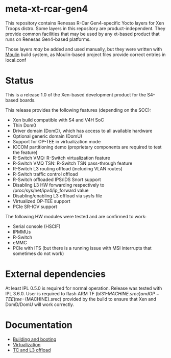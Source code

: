 # meta-xt-rcar-gen4 #

This repository contains Renesas R-Car Gen4-specific Yocto layers for
Xen Troops distro. Some layers in this repository are product-independent.
They provide common facilities that may be used by any xt-based product
that runs on Renesas Gen4-based platforms.

Those layers *may* be added and used manually, but they were written
with [Moulin](https://moulin.readthedocs.io/en/latest/) build system,
as Moulin-based project files provide correct entries in local.conf

# Status

This is a release 1.0 of the Xen-based development product for the
S4-based boards.

This release provides the following features (depending on the SOC):

 - Xen build compatible with S4 and V4H SoC
 - Thin Dom0
 - Driver domain (DomD), which has access to all available hardware
 - Optional generic domain (DomU)
 - Support for OP-TEE in virtualization mode
 - ICCOM partitioning demo (proprietary components are required to
   test the feature)
 - R-Switch VMQ: R-Switch virtualization feature
 - R-Switch VMQ TSN: R-Switch TSN pass-through feature
 - R-Switch L3 routing offload (including VLAN routes)
 - R-Switch traffic control offload
 - R-Switch offloaded IPS/IDS Snort support
 - Disabling L3 HW forwarding respectively to /proc/sys/net/ipv4/ip_forward value
 - Disabling/enabling L3 offload via sysfs file
 - Virtualized OP-TEE support
 - PCIe SR-IOV support

The following HW modules were tested and are confirmed to work:

 - Serial console (HSCIF)
 - IPMMUs
 - R-Switch
 - eMMC
 - PCIe with ITS (but there is a running issue with MSI interrupts
   that sometimes do not work)

# External dependencies

At least IPL 0.5.0 is required for normal operation. Release was
tested with IPL 3.6.0. User is required to flash ARM TF
(bl31-${MACHINE}.srec) and OP-TEE (tee-${MACHINE}.srec) provided by the build
to ensure that Xen and DomD/DomU will work correctly.

# Documentation

- [Building and booting][]
- [Virtualization][]
- [TC and L3 offload][]

[Building and booting]: ./doc/building.md
[Virtualization]: ./doc/virtualization.md
[TC and L3 offload]: ./doc/tc-and-l3-offload.md

